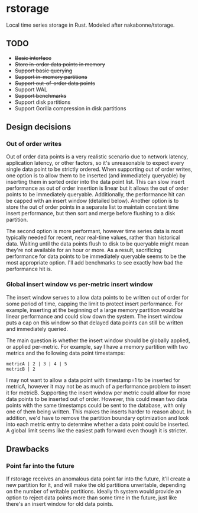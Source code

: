 # rstorage

Local time series storage in Rust. Modeled after nakabonne/tstorage.

## TODO

- ~~Basic interface~~
- ~~Store in-order data points in memory~~
- ~~Support basic querying~~
- ~~Support in-memory partitions~~
- ~~Support out-of-order data points~~
- Support WAL
- ~~Support benchmarks~~
- Support disk partitions
- Support Gorilla compression in disk partitions

## Design decisions

### Out of order writes

Out of order data points is a very realistic scenario due to network latency, application latency, or other factors, so it's unreasonable to expect every single data point to be strictly ordered. When supporting out of order writes, one option is to allow them to be inserted (and immediately queryable) by inserting them in sorted order into the data point list. This can slow insert performance as out of order insertion is linear but it allows the out of order points to be immediately queryable. Additionally, the performance hit can be capped with an insert window (detailed below). Another option is to store the out of order points in a separate list to maintain constant time insert performance, but then sort and merge before flushing to a disk partition.

The second option is more performant, however time series data is most typically needed for recent, near real-time values, rather than historical data. Waiting until the data points flush to disk to be queryable might mean they're not available for an hour or more. As a result, sacrificing performance for data points to be immediately queryable seems to be the most appropriate option. I'll add benchmarks to see exactly how bad the performance hit is.

### Global insert window vs per-metric insert window

The insert window serves to allow data points to be written out of order for some period of time, capping the limit to protect insert performance. For example, inserting at the beginning of a large memory partition would be linear performance and could slow down the system. The insert window puts a cap on this window so that delayed data points can still be written and immediately queried.

The main question is whether the insert window should be globally applied, or applied per-metric. For example, say I have a memory partition with two metrics and the following data point timestamps:

```
metricA | 2 | 3 | 4 | 5
metricB | 2
```

I may not want to allow a data point with timestamp=1 to be inserted for metricA, however it may not be as much of a performance problem to insert it for metricB. Supporting the insert window per metric could allow for more data points to be inserted out of order. However, this could mean two data points with the same timestamps could be sent to the database, with only one of them being written. This makes the inserts harder to reason about. In addition, we'd have to remove the partition boundary optimization and look into each metric entry to determine whether a data point could be inserted. A global limit seems like the easiest path forward even though it is stricter.

## Drawbacks

### Point far into the future

If rstorage receives an anomalous data point far into the future, it'll create a new partition for it, and will make the old partitions unwritable, depending on the number of writable partitions. Ideally th system would provide an option to reject data points more than some time in the future, just like there's an insert window for old data points.
